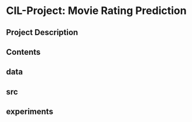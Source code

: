 # CIL-Project: Movie Rating Prediction

## Project Description

## Contents

## data

## src

## experiments

